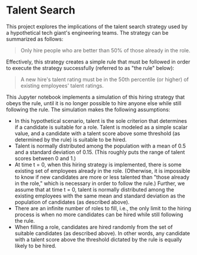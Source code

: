 # Talent Search

This project explores the implications of the talent search strategy used by a hypothetical
tech giant's engineering teams. The strategy can be summarized as follows:

> Only hire people who are better than 50% of those already in the role.

Effectively, this strategy creates a simple rule that must be followed in order to execute
the strategy successfully (referred to as "the rule" below):

> A new hire's talent rating must be in the 50th percentile (or higher) of existing
> employees' talent ratings.

This Jupyter notebook implements a simulation of this hiring strategy that obeys the rule, until
it is no longer possible to hire anyone else while still following the rule. The simulation
makes the following assumptions:

* In this hypothetical scenario, talent is the sole criterion that determines if a candidate is
  suitable for a role. Talent is modeled as a simple scalar value, and a candidate with a
  talent score above some threshold (as determined by the rule) is suitable to be hired.
* Talent is normally distributed among the population with a mean of 0.5 and a standard deviation
  of 0.15. (This roughly puts the range of talent scores between 0 and 1.)
* At time t = 0, when this hiring strategy is implemented, there is some existing set of employees
  already in the role. (Otherwise, it is impossible to know if new candidates are more or less
  talented than "those already in the role," which is necessary in order to follow the rule.)
  Further, we assume that at time t = 0, talent is normally distributed among the existing employees
  with the same mean and standard deviation as the population of candidates (as described above).
* There are an infinite number of roles to fill, i.e., the only limit to the hiring process is
  when no more candidates can be hired while still following the rule.
* When filling a role, candidates are hired randomly from the set of suitable candidates (as
  described above). In other words, any candidate with a talent score above the threshold dictated
  by the rule is equally likely to be hired.